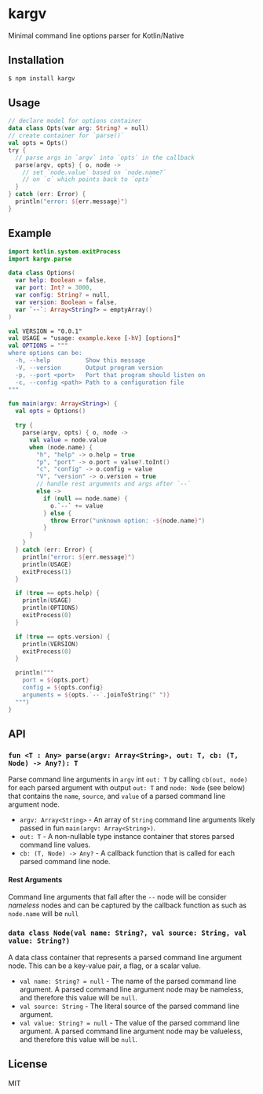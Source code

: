 kargv
=====

Minimal command line options parser for Kotlin/Native

## Installation

```sh
$ npm install kargv
```

## Usage

```kotlin
// declare model for options container
data class Opts(var arg: String? = null)
// create container for `parse()`
val opts = Opts()
try {
  // parse args in `argv` into `opts` in the callback
  parse(argv, opts} { o, node ->
    // set `node.value` based on `node.name?`
    // on `o` which points back to `opts`
  }
} catch (err: Error) {
  println("error: ${err.message}")
}
```

## Example

```kotlin
import kotlin.system.exitProcess
import kargv.parse

data class Options(
  var help: Boolean = false,
  var port: Int? = 3000,
  var config: String? = null,
  var version: Boolean = false,
  var `--`: Array<String?> = emptyArray()
)

val VERSION = "0.0.1"
val USAGE = "usage: example.kexe [-hV] [options]"
val OPTIONS = """
where options can be:
  -h, --help          Show this message
  -V, --version       Output program version
  -p, --port <port>   Port that program should listen on
  -c, --config <path> Path to a configuration file
"""

fun main(argv: Array<String>) {
  val opts = Options()

  try {
    parse(argv, opts) { o, node ->
      val value = node.value
      when (node.name) {
        "h", "help" -> o.help = true
        "p", "port" -> o.port = value?.toInt()
        "c", "config" -> o.config = value
        "V", "version" -> o.version = true
        // handle rest arguments and args after `--`
        else ->
          if (null == node.name) {
            o.`--` += value
          } else {
            throw Error("unknown option: -${node.name}")
          }
      }
    }
  } catch (err: Error) {
    println("error: ${err.message}")
    println(USAGE)
    exitProcess(1)
  }

  if (true == opts.help) {
    println(USAGE)
    println(OPTIONS)
    exitProcess(0)
  }

  if (true == opts.version) {
    println(VERSION)
    exitProcess(0)
  }

  println("""
    port = ${opts.port}
    config = ${opts.config}
    arguments = ${opts.`--`.joinToString(" ")}
  """)
}
```

## API

### `fun <T : Any> parse(argv: Array<String>, out: T, cb: (T, Node) -> Any?): T`

Parse command line arguments in `argv` int `out: T` by calling `cb(out, node)`
for each parsed argument with output `out: T` and `node: Node` (see below)
that contains the `name`, `source`, and `value` of a parsed command line
argument node.

* `argv: Array<String>` - An array of `String` command line arguments
  likely passed in fun `main(argv: Array<String>)`.
* `out: T` - A non-nullable type instance container that stores parsed
  command line values.
* `cb: (T, Node) -> Any?` - A callback function that is called for each
  parsed command line node.

#### Rest Arguments

Command line arguments that fall after the `--` node will be consider
_nameless_ nodes and can be captured by the callback function as such as
`node.name` will be `null`

### `data class Node(val name: String?, val source: String, val value: String?)`

A data class container that represents a parsed command line argument
node. This can be a key-value pair, a flag, or a scalar value.

* `val name: String? = null` - The name of the parsed command line
  argument. A parsed command line argument node may be nameless, and
  therefore this value will be `null`.
* `val source: String` - The literal source of the parsed command line
  argument.
* `val value: String? = null` - The value of the parsed command line
  argument. A parsed command line argument node may be valueless, and
  therefore this value will be `null`.

## License

MIT

